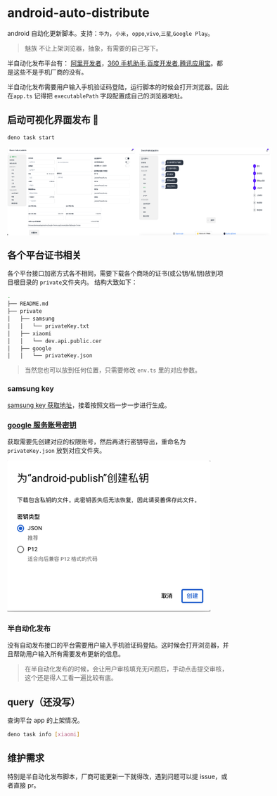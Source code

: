 # android-auto-distribute

android 自动化更新脚本。支持：`华为`，`小米`，`oppo`,`vivo`,`三星`,`Google Play`。

> 魅族 不让上架浏览器，抽象，有需要的自己写下。

半自动化发布平台有： [阿里开发者](https://open.9game.cn/)，[360 手机助手](https://dev.360.cn/),[百度开发者](http://app.baidu.com),[腾讯应用宝](https://app.open.qq.com/p/home)。都是这些不是手机厂商的没有。

半自动化发布需要用户输入手机验证码登陆，运行脚本的时候会打开浏览器。因此在`app.ts` 记得把 `executablePath` 字段配置成自己的浏览器地址。

## 启动可视化界面发布 🍟

```bash
deno task start
```

<div style="display: flex; justify-content: space-between; align-items: center;">
  <img src="./static/assets/images/setting.png" alt="publish" width="300" height="200" />
  <img src="./static/assets/images/publish.png" alt="publish" width="300" height="200" />
</div>

## 各个平台证书相关

各个平台接口加密方式各不相同，需要下载各个商场的证书(或公钥/私钥)放到项目根目录的 `private`文件夹内。
结构大致如下：

```bash
.
├── README.md
├── private
│   ├── samsung
│   │   └── privateKey.txt
│   ├── xiaomi
│   │   └── dev.api.public.cer
│   ├── google
│   │   └── privateKey.json
```

> 当然您也可以放到任何位置，只需要修改 `env.ts` 里的对应参数。

### samsung key

[samsung key 获取地址](https://developer.samsung.com/galaxy-store/galaxy-store-developer-api/create-an-access-token.html)，接着按照文档一步一步进行生成。

### [google 服务账号密钥](https://developers.google.com/android-publisher/getting_started?hl=zh-cn#oauth)

获取需要先创建对应的权限账号，然后再进行密钥导出，重命名为 `privateKey.json` 放到对应文件夹。

![Generate google key](./assets/images/google-key.png)

### 半自动化发布

没有自动发布接口的平台需要用户输入手机验证码登陆。这时候会打开浏览器，并且帮助用户输入所有需要发布更新的信息。

> 在半自动化发布的时候，会让用户审核填充无问题后，手动点击提交审核，这个还是得人工看一遍比较有底。

## query（还没写）

查询平台 app 的上架情况。

```bash
deno task info [xiaomi]
```

## 维护需求

特别是半自动化发布脚本，厂商可能更新一下就得改，遇到问题可以提 issue，或者直接 pr。
